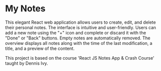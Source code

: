 # My Notes

This elegant React web application allows users to create, edit, and delete their personal notes. The interface is intuitive and user-friendly. Users can add a new note using the "+" icon and
complete or discard it with the "Done" or "Back" buttons. Empty notes are automatically removed. The
overview displays all notes along with the time of the last modification, a title, and a preview of
the content.

This project is based on the course 'React JS Notes App & Crash Course' taught by Dennis Ivy.


